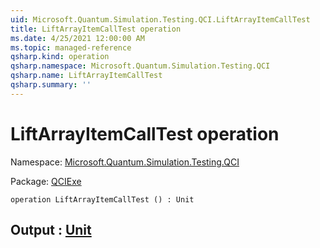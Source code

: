 ```yaml
---
uid: Microsoft.Quantum.Simulation.Testing.QCI.LiftArrayItemCallTest
title: LiftArrayItemCallTest operation
ms.date: 4/25/2021 12:00:00 AM
ms.topic: managed-reference
qsharp.kind: operation
qsharp.namespace: Microsoft.Quantum.Simulation.Testing.QCI
qsharp.name: LiftArrayItemCallTest
qsharp.summary: ''
---
```


# LiftArrayItemCallTest operation

Namespace: [Microsoft.Quantum.Simulation.Testing.QCI](xref:Microsoft.Quantum.Simulation.Testing.QCI)

Package: [QCIExe](https://nuget.org/packages/QCIExe)




```qsharp
operation LiftArrayItemCallTest () : Unit
```


## Output : [Unit](xref:microsoft.quantum.qsharp.valueliterals#unit-literal)

